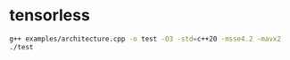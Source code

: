 # tensorless


```bash
g++ examples/architecture.cpp -o test -O3 -std=c++20 -msse4.2 -mavx2
./test
```